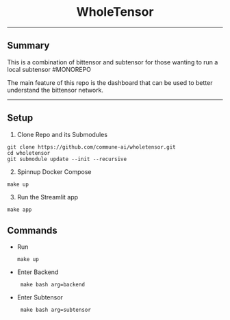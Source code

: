 <div align="center">

# **WholeTensor** <!-- omit in toc -->

</div>

***
## Summary 

This is a combination of bittensor and subtensor for those wanting to run a local subtensor #MONOREPO


The main feature of this repo is the dashboard that can be used to better understand the bittensor network.

***

## Setup

1. Clone Repo and its Submodules

```
git clone https://github.com/commune-ai/wholetensor.git
cd wholetensor
git submodule update --init --recursive
```

2. Spinnup Docker Compose
```
make up
```

3. Run the Streamlit app
```
make app
```


## Commands

- Run 
    
     ```make up```
-  Enter Backend 
    
     ``` make bash arg=backend```
-  Enter Subtensor 
    
     ``` make bash arg=subtensor```







